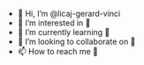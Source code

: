 - 👋 Hi, I’m @licaj-gerard-vinci
- 👀 I’m interested in 👀
- 🌱 I’m currently learning 👀
- 💞️ I’m looking to collaborate on 👀
- 📫 How to reach me 👀

<!---
licaj-gerard-vinci/licaj-gerard-vinci is a ✨ special ✨ repository because its `README.md` (this file) appears on your GitHub profile.
You can click the Preview link to take a look at your changes.
--->
